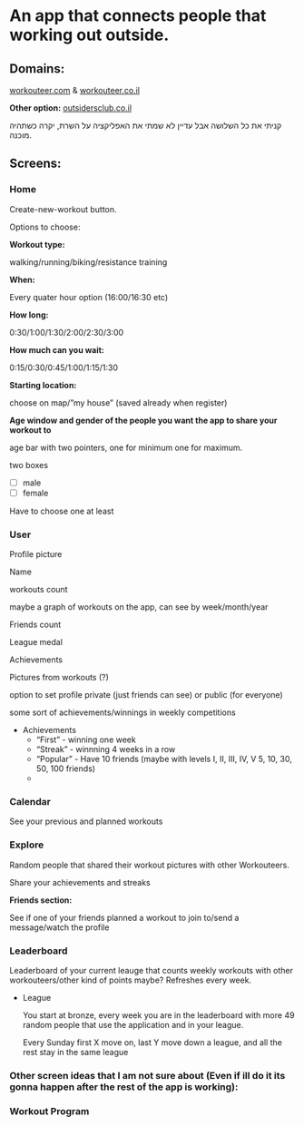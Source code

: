 # **An app that connects people that working out outside.**

## Domains:

[workouteer.com](http://workouteer.com) & [workouteer.co.il](http://workouteer.co.il) 

**Other option:** [outsidersclub.co.il](http://outsidersclub.co.il)

קניתי את כל השלושה אבל עדיין לא שמתי את האפליקציה על השרת, יקרה כשתהיה מוכנה.

## Screens:

### Home

Create-new-workout button.

Options to choose:

**Workout type:**

walking/running/biking/resistance training

**When:**

Every quater hour option (16:00/16:30 etc)

**How long:**

0:30/1:00/1:30/2:00/2:30/3:00

**How much can you wait:**

0:15/0:30/0:45/1:00/1:15/1:30

**Starting location:**

choose on map/”my house” (saved already when register)

**Age window and gender of the people you want the app to share your workout to**

age bar with two pointers, one for minimum one for maximum.

two boxes 

- [ ]  male
- [ ]  female

Have to choose one at least

### User

Profile picture

Name

workouts count

maybe a graph of workouts on the app, can see by week/month/year

Friends count

League medal

Achievements

Pictures from workouts (?)

option to set profile private (just friends can see) or public (for everyone)

some sort of achievements/winnings in weekly competitions

- Achievements
    - “First” - winning one week
    - “Streak” - winnning 4 weeks in a row
    - “Popular” - Have 10 friends (maybe with levels I, II, III, IV, V 5, 10, 30, 50, 100 friends)
    - 

### Calendar

See your previous and planned workouts

### Explore

Random people that shared their workout pictures with other Workouteers.

Share your achievements and streaks

**Friends section:** 

See if one of your friends planned a workout to join to/send a message/watch the profile

### Leaderboard

Leaderboard of your current leauge that counts weekly workouts with other workouteers/other kind of points maybe? Refreshes every week. 

- League
    
    You start at bronze, every week you are in the leaderboard with more 49 random people that use the application and in your league.
    
    Every Sunday first X move on, last Y move down a league, and all the rest stay in the same league
    

### Other screen ideas that I am not sure about (Even if ill do it its gonna happen after the rest of the app is working):

### Workout Program
